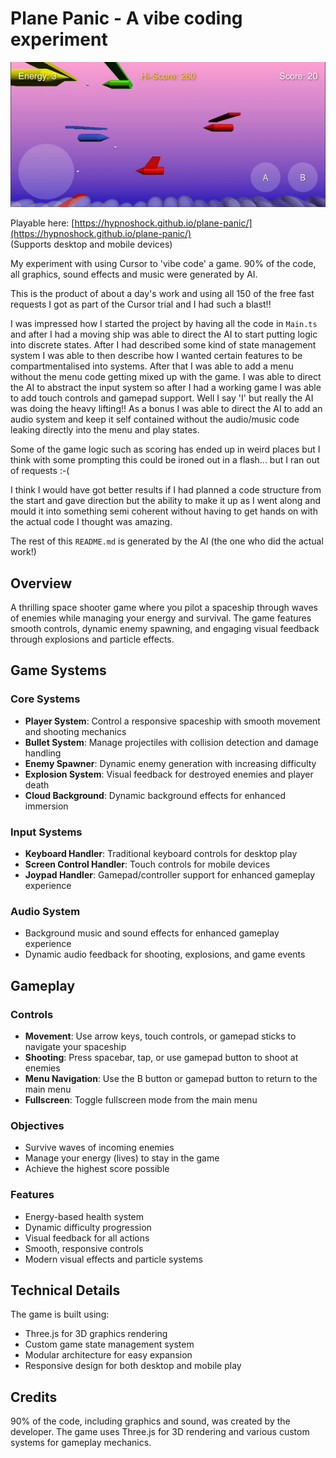 # Plane Panic - A vibe coding experiment

![Gameplay Video](https://github.com/hypnoshock/plane-panic/raw/main/extras/gameplay-video.gif)

Playable here: [https://hypnoshock.github.io/plane-panic/](https://hypnoshock.github.io/plane-panic/)  
(Supports desktop and mobile devices)

My experiment with using Cursor to 'vibe code' a game. 90% of the code, all graphics, sound effects and music were generated by AI.

This is the product of about a day's work and using all 150 of the free fast requests I got as part of the Cursor trial and I had such a blast!!

I was impressed how I started the project by having all the code in `Main.ts` and after I had a moving ship was able to direct the AI to start putting logic into discrete states. After I had described some kind of state management system I was able to then describe how I wanted certain features to be compartmentalised into systems. After that I was able to add a menu without the menu code getting mixed up with the game. I was able to direct the AI to abstract the input system so after I had a working game I was able to add touch controls and gamepad support. Well I say 'I' but really the AI was doing the heavy lifting!! As a bonus I was able to direct the AI to add an audio system and keep it self contained without the audio/music code leaking directly into the menu and play states.

Some of the game logic such as scoring has ended up in weird places but I think with some prompting this could be ironed out in a flash... but I ran out of requests :-(

I think I would have got better results if I had planned a code structure from the start and gave direction but the ability to make it up as I went along and mould it into something semi coherent without having to get hands on with the actual code I thought was amazing.

The rest of this `README.md` is generated by the AI (the one who did the actual work!)

## Overview

A thrilling space shooter game where you pilot a spaceship through waves of enemies while managing your energy and survival. The game features smooth controls, dynamic enemy spawning, and engaging visual feedback through explosions and particle effects.

## Game Systems

### Core Systems

- **Player System**: Control a responsive spaceship with smooth movement and shooting mechanics
- **Bullet System**: Manage projectiles with collision detection and damage handling
- **Enemy Spawner**: Dynamic enemy generation with increasing difficulty
- **Explosion System**: Visual feedback for destroyed enemies and player death
- **Cloud Background**: Dynamic background effects for enhanced immersion

### Input Systems

- **Keyboard Handler**: Traditional keyboard controls for desktop play
- **Screen Control Handler**: Touch controls for mobile devices
- **Joypad Handler**: Gamepad/controller support for enhanced gameplay experience

### Audio System

- Background music and sound effects for enhanced gameplay experience
- Dynamic audio feedback for shooting, explosions, and game events

## Gameplay

### Controls

- **Movement**: Use arrow keys, touch controls, or gamepad sticks to navigate your spaceship
- **Shooting**: Press spacebar, tap, or use gamepad button to shoot at enemies
- **Menu Navigation**: Use the B button or gamepad button to return to the main menu
- **Fullscreen**: Toggle fullscreen mode from the main menu

### Objectives

- Survive waves of incoming enemies
- Manage your energy (lives) to stay in the game
- Achieve the highest score possible

### Features

- Energy-based health system
- Dynamic difficulty progression
- Visual feedback for all actions
- Smooth, responsive controls
- Modern visual effects and particle systems

## Technical Details

The game is built using:

- Three.js for 3D graphics rendering
- Custom game state management system
- Modular architecture for easy expansion
- Responsive design for both desktop and mobile play

## Credits

90% of the code, including graphics and sound, was created by the developer. The game uses Three.js for 3D rendering and various custom systems for gameplay mechanics.
